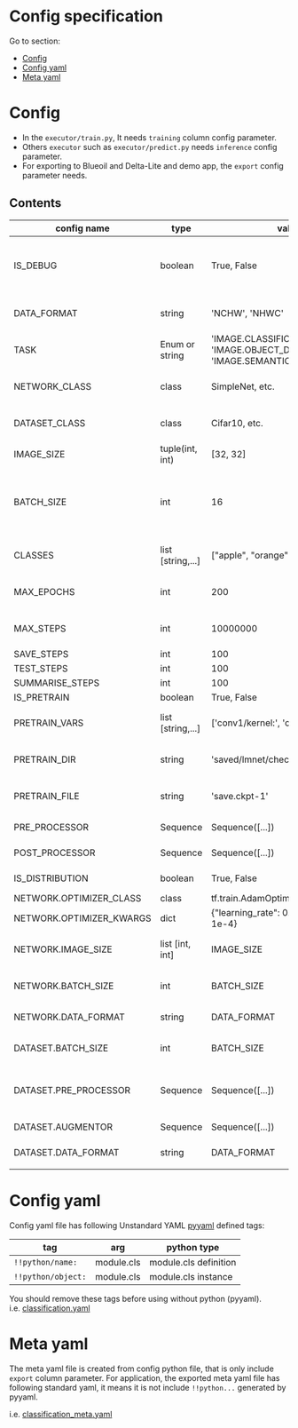 # Config specification

Go to section:

* [Config](#config)
* [Config yaml](#config-yaml)
* [Meta yaml](#meta-yaml)

# Config

* In the `executor/train.py`, It needs `training` column config parameter.
* Others `executor` such as `executor/predict.py` needs `inference` config parameter.
* For exporting to Blueoil and Delta-Lite and demo app, the `export` config parameter needs.
 

## Contents
|config name|type|value|usage|training|inference|export|
|---|---|---|---|---|---|---|
|IS_DEBUG|boolean|True, False|Set True to use debug mode. It will summary some histograms, use small dataset and step size.|○|○||
|DATA_FORMAT|string|'NCHW', 'NHWC'|Set the data format. Case sensitive. If not set, default is 'NHWC'.|○|○|○|
|TASK|Enum or string|'IMAGE.CLASSIFICATION', 'IMAGE.OBJECT_DETECTION', 'IMAGE.SEMANTIC_SEGMENTATION'|Set the task type.|○|○|○|
|NETWORK_CLASS|class|SimpleNet, etc.|Class name of networks under networks folder. Should import first.|○|○||
|DATASET_CLASS|class|Cifar10, etc.|Class name of datasets under datasets folder. Should import first.|○|○||
|IMAGE_SIZE|tuple(int, int)|[32, 32]|Image size. (height, width)|○|○|○|
|BATCH_SIZE|int|16|Batch size. Currently, dynamic batch size is not supported. If you train with this batch size, you should test with same value.|○|○||
|CLASSES|list [string,...]|["apple", "orange", ..]|List of class name. Normally same to DATASEL_CLASS.classes.|○|○|○|
|MAX_EPOCHS|int|200|Max epochs. Require `MAX_EPOCHS` or `MAX_STEPS` when training.|○|||
|MAX_STEPS|int|10000000|Max steps. Require `MAX_EPOCHS` or `MAX_STEPS` when training.|○|||
|SAVE_STEPS|int|100|Per steps to save.|○|||
|TEST_STEPS|int|100|Per steps to test.|○|||
|SUMMARISE_STEPS|int|100|Per steps to summarise.|○|||
|IS_PRETRAIN|boolean|True, False|If use pretrain model.|○|||
|PRETRAIN_VARS|list [string,...]|['conv1/kernel:', 'conv1/bias:', ...]|Vars to restore. It is needed when `IS_PRETRAIN` flag is `True`||||
|PRETRAIN_DIR|string|'saved/lmnet/checkpoints'|Pretrain checkpoints folder. It is needed when `IS_PRETRAIN` flag is `True`||||
|PRETRAIN_FILE|string|'save.ckpt-1'|Pretrain checkpoint file name. It is needed when `IS_PRETRAIN` flag is `True`||||
|PRE_PROCESSOR|Sequence|Sequence([...])|Sequence of pre-processors.|○|○|○|
|POST_PROCESSOR|Sequence|Sequence([...])|Sequence of post-processors.|○|○|○|
|IS_DISTRIBUTION|boolean|True, False|Set True to use distribution training. |○|||
|NETWORK.OPTIMIZER_CLASS|class|tf.train.AdamOptimizer|Class of optimizer.|○|||
|NETWORK.OPTIMIZER_KWARGS|dict|{"learning_rate": 0.00005, "epsilon": 1e-4}|kwargs of optimizer.|○|||
|NETWORK.IMAGE_SIZE|list [int, int]|IMAGE_SIZE|Image size for network. Normally same to IMAGE_SIZE.|○|○||
|NETWORK.BATCH_SIZE|int|BATCH_SIZE|Batch size for network. Normally same to BATCH_SIZE.|○|○||
|NETWORK.DATA_FORMAT|string|DATA_FORMAT|Data format. Normally same to DATA_FORMAT.|○|○||
|DATASET.BATCH_SIZE|int|BATCH_SIZE|Batch size for dataset. Normally same to BATCH_SIZE.|○|||
|DATASET.PRE_PROCESSOR|Sequence|Sequence([...])|Sequence of pre-processors. Normally same to PRE_PROCESSOR.|○|||
|DATASET.AUGMENTOR|Sequence|Sequence([...])|Sequence of augmentors.|○|||
|DATASET.DATA_FORMAT|string|DATA_FORMAT|Data format. Normally same to DATA_FORMAT.|○|||
|||||||

# Config yaml
Config yaml file has following Unstandard YAML [pyyaml](https://pyyaml.org/) defined tags:

|tag|arg|python type|
|---|---|---|
|`!!python/name:`|module.cls|module.cls definition|
|`!!python/object:`|module.cls|module.cls instance|

You should remove these tags before using without python (pyyaml).  
i.e. [classification.yaml](/lmnet/configs/example/classification.yaml)

# Meta yaml
The meta yaml file is created from config python file, that is only include `export` column parameter.
For application, the exported meta yaml file has following standard yaml, it means it is not include `!!python...` generated by pyyaml.
 
i.e. [classification_meta.yaml](/lmnet/configs/example/classification_meta.yaml)
